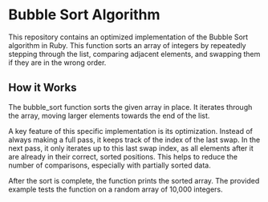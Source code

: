 # Bubble Sort Algorithm
This repository contains an optimized implementation of the Bubble Sort algorithm in Ruby. This function sorts an array of integers by repeatedly stepping through the list, comparing adjacent elements, and swapping them if they are in the wrong order.

## How it Works
The bubble_sort function sorts the given array in place. It iterates through the array, moving larger elements towards the end of the list.

A key feature of this specific implementation is its optimization. Instead of always making a full pass, it keeps track of the index of the last swap. In the next pass, it only iterates up to this last swap index, as all elements after it are already in their correct, sorted positions. This helps to reduce the number of comparisons, especially with partially sorted data.

After the sort is complete, the function prints the sorted array. The provided example tests the function on a random array of 10,000 integers.
